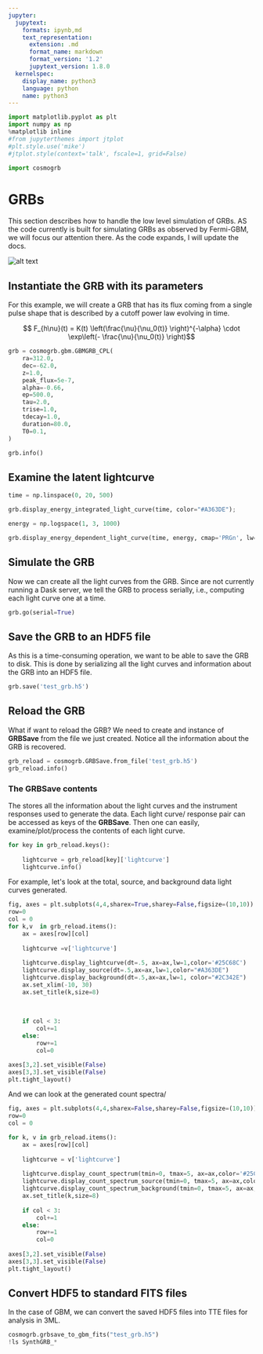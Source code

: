 ```yaml
---
jupyter:
  jupytext:
    formats: ipynb,md
    text_representation:
      extension: .md
      format_name: markdown
      format_version: '1.2'
      jupytext_version: 1.8.0
  kernelspec:
    display_name: python3
    language: python
    name: python3
---
```


```python
import matplotlib.pyplot as plt
import numpy as np
%matplotlib inline
#from jupyterthemes import jtplot
#plt.style.use('mike') 
#jtplot.style(context='talk', fscale=1, grid=False)

import cosmogrb
```

# GRBs

This section describes how to handle the low level simulation of GRBs. AS the code currently is built for simulating GRBs as observed by Fermi-GBM, we will focus our attention there. As the code expands, I will update the docs. 

![alt text](https://upload.wikimedia.org/wikipedia/commons/1/1f/Fermi_telescope_illustration_01.jpg)



## Instantiate the GRB with its parameters

For this example, we will create a GRB that has its flux coming from a single pulse shape that is described by a cutoff power law evolving in time. 

$$  F_{h\nu}(t)  = K(t) \left(\frac{\nu}{\nu_0(t)} \right)^{-\alpha} \cdot \exp\left(- \frac{\nu}{\nu_0(t)} \right)$$



```python
grb = cosmogrb.gbm.GBMGRB_CPL(
    ra=312.0,
    dec=-62.0,
    z=1.0,
    peak_flux=5e-7,
    alpha=-0.66,
    ep=500.0,
    tau=2.0,
    trise=1.0,
    tdecay=1.0,
    duration=80.0,
    T0=0.1,
)

grb.info()
```

<!-- #region heading_collapsed=true -->
## Examine the latent lightcurve
<!-- #endregion -->

```python hidden=true
time = np.linspace(0, 20, 500)

grb.display_energy_integrated_light_curve(time, color="#A363DE");


```

```python hidden=true
energy = np.logspace(1, 3, 1000)

grb.display_energy_dependent_light_curve(time, energy, cmap='PRGn', lw=.25, alpha=.5)
```

## Simulate the GRB 
Now we can create all the light curves from the GRB. Since are not currently running a Dask server, we tell the GRB to process serially, i.e., computing each light curve one at a time.

```python
grb.go(serial=True)
```

## Save the GRB to an HDF5 file

As this is a time-consuming operation, we want to be able to save the GRB to disk. This is done by serializing all the light curves and information about the GRB into an HDF5 file.

```python
grb.save('test_grb.h5')
```

## Reload the GRB

What if want to reload the GRB? We need to create and instance of **GRBSave** from the file we just created. Notice all the information about the GRB is recovered.

```python
grb_reload = cosmogrb.GRBSave.from_file('test_grb.h5')
grb_reload.info()
```

### The GRBSave contents
The stores all the information about the light curves and the instrument responses used to generate the data. Each light curve/ response pair can be accessed as keys of the **GRBSave**. Then one can easily, examine/plot/process the contents of each light curve.


```python
for key in grb_reload.keys():
    
    lightcurve = grb_reload[key]['lightcurve']
    lightcurve.info()
```

For example, let's look at the total, source, and background data light curves generated.

```python tags=["nbsphinx-thumbnail"]
fig, axes = plt.subplots(4,4,sharex=True,sharey=False,figsize=(10,10))
row=0
col = 0
for k,v  in grb_reload.items():
    ax = axes[row][col]
    
    lightcurve =v['lightcurve']
    
    lightcurve.display_lightcurve(dt=.5, ax=ax,lw=1,color='#25C68C')
    lightcurve.display_source(dt=.5,ax=ax,lw=1,color="#A363DE")
    lightcurve.display_background(dt=.5,ax=ax,lw=1, color="#2C342E")
    ax.set_xlim(-10, 30)
    ax.set_title(k,size=8)
    
    
    
    if col < 3:
        col+=1
    else:
        row+=1
        col=0

axes[3,2].set_visible(False)  
axes[3,3].set_visible(False)    
plt.tight_layout()
```

And we can look at the generated count spectra/

```python
fig, axes = plt.subplots(4,4,sharex=False,sharey=False,figsize=(10,10))
row=0
col = 0

for k, v in grb_reload.items():
    ax = axes[row][col]
    
    lightcurve = v['lightcurve']
    
    lightcurve.display_count_spectrum(tmin=0, tmax=5, ax=ax,color='#25C68C')
    lightcurve.display_count_spectrum_source(tmin=0, tmax=5, ax=ax,color="#A363DE")
    lightcurve.display_count_spectrum_background(tmin=0, tmax=5, ax=ax, color="#2C342E")
    ax.set_title(k,size=8)
    
    if col < 3:
        col+=1
    else:
        row+=1
        col=0
        
axes[3,2].set_visible(False)  
axes[3,3].set_visible(False)  
plt.tight_layout()
```

## Convert HDF5 to standard FITS files

In the case of GBM, we can convert the saved HDF5 files into TTE files for analysis in 3ML.

```python
cosmogrb.grbsave_to_gbm_fits("test_grb.h5")
!ls SynthGRB_*
```

```python

```
